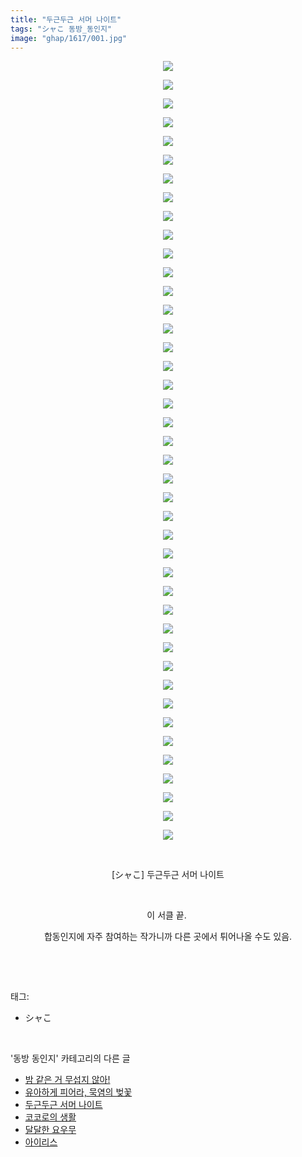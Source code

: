 ```yaml
---
title: "두근두근 서머 나이트"
tags: "シャこ 동방_동인지"
image: "ghap/1617/001.jpg"
---
```

<div class="article">
<p style="text-align: center; clear: none; float: none;"><img src="{{ site.nasurl }}/ghap/1617/001.jpg"/></p>
<p style="text-align: center; clear: none; float: none;"><img src="{{ site.nasurl }}/ghap/1617/002.jpg"/></p>
<p style="text-align: center; clear: none; float: none;"><img src="{{ site.nasurl }}/ghap/1617/003.jpg"/></p>
<p style="text-align: center; clear: none; float: none;"><img src="{{ site.nasurl }}/ghap/1617/004.jpg"/></p>
<p style="text-align: center; clear: none; float: none;"><img src="{{ site.nasurl }}/ghap/1617/005.jpg"/></p>
<p style="text-align: center; clear: none; float: none;"><img src="{{ site.nasurl }}/ghap/1617/006.jpg"/></p>
<p style="text-align: center; clear: none; float: none;"><img src="{{ site.nasurl }}/ghap/1617/007.jpg"/></p>
<p style="text-align: center; clear: none; float: none;"><img src="{{ site.nasurl }}/ghap/1617/008.jpg"/></p>
<p style="text-align: center; clear: none; float: none;"><img src="{{ site.nasurl }}/ghap/1617/009.jpg"/></p>
<p style="text-align: center; clear: none; float: none;"><img src="{{ site.nasurl }}/ghap/1617/010.jpg"/></p>
<p style="text-align: center; clear: none; float: none;"><img src="{{ site.nasurl }}/ghap/1617/011.jpg"/></p>
<p style="text-align: center; clear: none; float: none;"><img src="{{ site.nasurl }}/ghap/1617/012.jpg"/></p>
<p style="text-align: center; clear: none; float: none;"><img src="{{ site.nasurl }}/ghap/1617/013.jpg"/></p>
<p style="text-align: center; clear: none; float: none;"><img src="{{ site.nasurl }}/ghap/1617/014.jpg"/></p>
<p style="text-align: center; clear: none; float: none;"><img src="{{ site.nasurl }}/ghap/1617/015.jpg"/></p>
<p style="text-align: center; clear: none; float: none;"><img src="{{ site.nasurl }}/ghap/1617/016.jpg"/></p>
<p style="text-align: center; clear: none; float: none;"><img src="{{ site.nasurl }}/ghap/1617/017.jpg"/></p>
<p style="text-align: center; clear: none; float: none;"><img src="{{ site.nasurl }}/ghap/1617/018.jpg"/></p>
<p style="text-align: center; clear: none; float: none;"><img src="{{ site.nasurl }}/ghap/1617/019.jpg"/></p>
<p style="text-align: center; clear: none; float: none;"><img src="{{ site.nasurl }}/ghap/1617/020.jpg"/></p>
<p style="text-align: center; clear: none; float: none;"><img src="{{ site.nasurl }}/ghap/1617/021.jpg"/></p>
<p style="text-align: center; clear: none; float: none;"><img src="{{ site.nasurl }}/ghap/1617/022.jpg"/></p>
<p style="text-align: center; clear: none; float: none;"><img src="{{ site.nasurl }}/ghap/1617/023.jpg"/></p>
<p style="text-align: center; clear: none; float: none;"><img src="{{ site.nasurl }}/ghap/1617/024.jpg"/></p>
<p style="text-align: center; clear: none; float: none;"><img src="{{ site.nasurl }}/ghap/1617/025.jpg"/></p>
<p style="text-align: center; clear: none; float: none;"><img src="{{ site.nasurl }}/ghap/1617/026.jpg"/></p>
<p style="text-align: center; clear: none; float: none;"><img src="{{ site.nasurl }}/ghap/1617/027.jpg"/></p>
<p style="text-align: center; clear: none; float: none;"><img src="{{ site.nasurl }}/ghap/1617/028.jpg"/></p>
<p style="text-align: center; clear: none; float: none;"><img src="{{ site.nasurl }}/ghap/1617/029.jpg"/></p>
<p style="text-align: center; clear: none; float: none;"><img src="{{ site.nasurl }}/ghap/1617/030.jpg"/></p>
<p style="text-align: center; clear: none; float: none;"><img src="{{ site.nasurl }}/ghap/1617/031.jpg"/></p>
<p style="text-align: center; clear: none; float: none;"><img src="{{ site.nasurl }}/ghap/1617/032.jpg"/></p>
<p style="text-align: center; clear: none; float: none;"><img src="{{ site.nasurl }}/ghap/1617/033.jpg"/></p>
<p style="text-align: center; clear: none; float: none;"><img src="{{ site.nasurl }}/ghap/1617/034.jpg"/></p>
<p style="text-align: center; clear: none; float: none;"><img src="{{ site.nasurl }}/ghap/1617/035.jpg"/></p>
<p style="text-align: center; clear: none; float: none;"><img src="{{ site.nasurl }}/ghap/1617/036.jpg"/></p>
<p style="text-align: center; clear: none; float: none;"><img src="{{ site.nasurl }}/ghap/1617/037.jpg"/></p>
<p style="text-align: center; clear: none; float: none;"><img src="{{ site.nasurl }}/ghap/1617/038.jpg"/></p>
<p style="text-align: center; clear: none; float: none;"><img src="{{ site.nasurl }}/ghap/1617/039.jpg"/></p>
<p style="text-align: center; clear: none; float: none;"><img src="{{ site.nasurl }}/ghap/1617/040.jpg"/></p>
<p style="text-align: center; clear: none; float: none;"><img src="{{ site.nasurl }}/ghap/1617/041.jpg"/></p>
<p style="text-align: center; clear: none; float: none;"><img src="{{ site.nasurl }}/ghap/1617/042.jpg"/></p>
<p style="text-align: center; clear: none; float: none;"><br/></p>
<p style="text-align: center; clear: none; float: none;">[シャこ] 두근두근 서머 나이트</p>
<p style="text-align: center; clear: none; float: none;"><br/></p>
<p style="text-align: center; clear: none; float: none;">이 서클 끝. </p>
<p style="text-align: center; clear: none; float: none;">합동인지에 자주 참여하는 작가니까 다른 곳에서 튀어나올 수도 있음.</p>
<p><br/></p>
</div><br/>
<div class="tagTrail">
<p>태그: </p>
<ul>
<li>シャこ</li>
</ul>
</div><br/>
<div class="another">
<p>'동방 동인지' 카테고리의 다른 글</p>
<ul>
<li><a href="/2016-08-16-ghap_1620">밤 같은 거 무섭지 않아!</a></li>
<li><a href="/2016-08-16-ghap_1618">유아하게 피어라, 묵염의 벚꽃</a></li>
<li><a href="/2016-08-16-ghap_1617">두근두근 서머 나이트</a></li>
<li><a href="/2016-08-16-ghap_1616">코코로의 생활</a></li>
<li><a href="/2016-08-16-ghap_1615">달달한 요우무</a></li>
<li><a href="/2016-08-16-ghap_1614">아이리스</a></li>
</ul>
</div><br/>
<div class="cb_module cb_fluid">
<div class="cb_wrt cb_profile">
</div><!-- commentList close -->
</div><br/>
